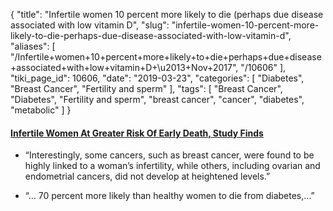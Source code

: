 {
    "title": "Infertile women 10 percent more likely to die (perhaps due disease associated with low vitamin D",
    "slug": "infertile-women-10-percent-more-likely-to-die-perhaps-due-disease-associated-with-low-vitamin-d",
    "aliases": [
        "/Infertile+women+10+percent+more+likely+to+die+perhaps+due+disease+associated+with+low+vitamin+D+\u2013+Nov+2017",
        "/10606"
    ],
    "tiki_page_id": 10606,
    "date": "2019-03-23",
    "categories": [
        "Diabetes",
        "Breast Cancer",
        "Fertility and sperm"
    ],
    "tags": [
        "Breast Cancer",
        "Diabetes",
        "Fertility and sperm",
        "breast cancer",
        "cancer",
        "diabetes",
        "metabolic"
    ]
}


#### [Infertile Women At Greater Risk Of Early Death, Study Finds](https://www.studyfinds.org/infertile-women-infertility-death/)

* “Interestingly, some cancers, such as breast cancer, were found to be highly linked to a woman’s infertility, while others, including ovarian and endometrial cancers, did not develop at heightened levels.”

* “… 70 percent more likely than healthy women to die from diabetes,…”